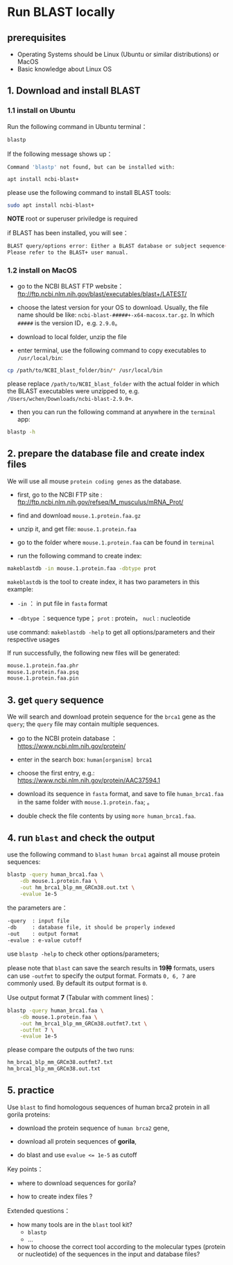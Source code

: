 Run BLAST locally
================

## prerequisites

  - Operating Systems should be Linux (Ubuntu or similar distributions) or MacOS
  - Basic knowledge about Linux OS

## 1\. Download and install BLAST

### 1.1 install on Ubuntu

Run the following command in Ubuntu terminal：

``` sh
blastp
```

If the following message shows up：

``` sh
Command 'blastp' not found, but can be installed with:

apt install ncbi-blast+
```

please use the following command to install BLAST tools:

``` sh
sudo apt install ncbi-blast+
```

**NOTE** root or superuser priviledge is required

if BLAST has been installed, you will see：

``` sh
BLAST query/options error: Either a BLAST database or subject sequence(s) must be specified
Please refer to the BLAST+ user manual.
```


### 1.2 install on MacOS

  - go to the NCBI BLAST FTP website：
    <ftp://ftp.ncbi.nlm.nih.gov/blast/executables/blast+/LATEST/>

  - choose the latest version for your OS to download. Usually, the file name should be like: `ncbi-blast-#####+-x64-macosx.tar.gz`. In which
    `#####` is the version ID，e.g. `2.9.0`。

  - download to local folder, unzip the file

  - enter terminal, use the following command to copy executables to `/usr/local/bin`:

``` sh
cp /path/to/NCBI_blast_folder/bin/* /usr/local/bin
```

please replace `/path/to/NCBI_blast_folder` with the actual folder in which the BLAST executables were unzipped to, e.g.
`/Users/wchen/Downloads/ncbi-blast-2.9.0+`.

  - then you can run the following command at anywhere in the ```terminal``` app:

``` sh
blastp -h
```



## 2\. prepare the database file and create index files

We will use all mouse `protein coding genes` as the database.

  - first, go to the NCBI FTP site : <ftp://ftp.ncbi.nlm.nih.gov/refseq/M_musculus/mRNA_Prot/>

  - find and download `mouse.1.protein.faa.gz`

  - unzip it, and get file: `mouse.1.protein.faa`

  - go to the folder where `mouse.1.protein.faa` can be found in  `terminal`

  - run the following command to create index:

``` sh
makeblastdb -in mouse.1.protein.faa -dbtype prot
```

`makeblastdb` is the tool to create index, it has two parameters in this example:

  - `-in` ： in put file in  `fasta` format

  - `-dbtype` ：sequence type； `prot` : protein， `nucl`  : nucleotide

use command: `makeblastdb -help` to get all options/parameters and their respective usages

If run successfully, the following new files will be generated:

``` sh
mouse.1.protein.faa.phr
mouse.1.protein.faa.psq
mouse.1.protein.faa.pin
```

## 3\. get `query` sequence

We will search and download protein sequence for the `brca1` gene as the `query`; the `query` file may contain multiple sequences.

  - go to the NCBI protein database ： <https://www.ncbi.nlm.nih.gov/protein/>

  - enter in the search box:  `human[organism] brca1`

  - choose the first entry, e.g.: <https://www.ncbi.nlm.nih.gov/protein/AAC37594.1>

  - download its sequence in  `fasta` format, and save to file `human_brca1.faa` in the same folder with  `mouse.1.protein.faa`;
     。

  - double check the file contents by using `more human_brca1.faa`.

## 4\. run `blast` and check the output

use the following command to  `blast` `human brca1` against all mouse protein sequences:

``` sh
blastp -query human_brca1.faa \
    -db mouse.1.protein.faa \
    -out hm_brca1_blp_mm_GRCm38.out.txt \
    -evalue 1e-5
```

the parameters are：

``` sh
-query  : input file
-db     : database file, it should be properly indexed
-out    : output format
-evalue : e-value cutoff
```

use `blastp -help` to check other options/parameters;

please note that `blast` can save the search results in **19种** formats, users can use `-outfmt` to specify the output format. Formats `0, 6, 7` are commonly used. By default its output format is `0`.

Use output format **7** (Tabular with comment lines)：

``` sh
blastp -query human_brca1.faa \
    -db mouse.1.protein.faa \
    -out hm_brca1_blp_mm_GRCm38.outfmt7.txt \
    -outfmt 7 \
    -evalue 1e-5
```

please compare the outputs of the two runs:
``` sh
hm_brca1_blp_mm_GRCm38.outfmt7.txt
hm_brca1_blp_mm_GRCm38.out.txt
```

## 5\. practice

Use `blast` to find homologous sequences of human brca2 protein in all gorila proteins:

  - download the protein sequence of `human brca2` gene,

  - download all protein sequences of **gorila**,

  - do blast and use `evalue <= 1e-5` as cutoff

Key points：

  - where to download sequences for gorila?

  - how to create index files ?

Extended questions：

  - how many tools are in the `blast` tool kit?
      - `blastp`
      - …
  - how to choose the correct tool according to the molecular types (protein or nucleotide) of the sequences in the input and database files?
